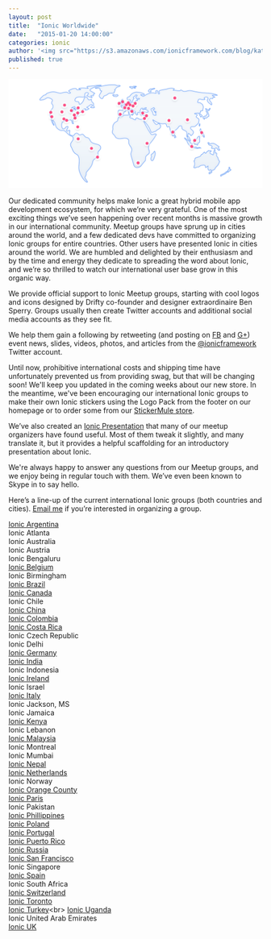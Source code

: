 ```yaml
---
layout: post
title:  "Ionic Worldwide"
date:   "2015-01-20 14:00:00"
categories: ionic
author: '<img src="https://s3.amazonaws.com/ionicframework.com/blog/katie-md.jpg" class="author-icon">Katie'
published: true
---
```


![Ionic Logos](/img/blog/community-header.png)

Our dedicated community helps make Ionic a great hybrid mobile app development ecosystem, for which we’re very grateful. One of the most exciting things we’ve seen happening over recent months is massive growth in our international community. Meetup groups have sprung up in cities around the world, and a few dedicated devs have committed to organizing Ionic groups for entire countries. Other users have presented Ionic in cities around the world. We are humbled and delighted by their enthusiasm and by the time and energy they dedicate to spreading the word about Ionic, and we’re so thrilled to watch our international user base grow in this organic way.

<!-- more --> 

We provide official support to Ionic Meetup groups, starting with cool logos and icons designed by Drifty co-founder and designer extraordinaire Ben Sperry. Groups usually then create Twitter accounts and additional social media accounts as they see fit. 

We help them gain a following by retweeting (and posting on [FB](https://www.facebook.com/ionicframework) and [G+](https://plus.google.com/u/1/b/112280728135675018538/+Ionicframework/posts)) event news, slides, videos, photos, and articles from the [@ionicframework](https://www.twitter.com/ionicframework) Twitter account.

Until now, prohibitive international costs and shipping time have unfortunately prevented us from providing swag, but that will be changing soon! We'll keep you updated in the coming weeks about our new store. In the meantime, we've been encouraging our international Ionic groups to make their own Ionic stickers using the Logo Pack from the footer on our homepage or to order some from our [StickerMule store](http://www.stickermule.com/user/1070630560/stickers).

We’ve also created an [Ionic Presentation](http://ionicframework.com/present-ionic/) that many of our meetup organizers have found useful. Most of them tweak it slightly, and many translate it, but it provides a helpful scaffolding for an introductory presentation about Ionic.

We're always happy to answer any questions from our Meetup groups, and we enjoy being in regular touch with them. We’ve even been known to Skype in to say hello.

Here’s a line-up of the current international Ionic groups (both countries and cities). [Email me](mailto:katie@drifty.com) if you’re interested in organizing a group.

[Ionic Argentina](https://twitter.com/IonicArgentina)<br>
Ionic Atlanta<br>
Ionic Australia<br>
Ionic Austria<br>
Ionic Bengaluru<br>
[Ionic Belgium](https://twitter.com/IonicBE)<br>
Ionic Birmingham<br>
[Ionic Brazil](https://twitter.com/IonicBrazil)<br>
[Ionic Canada](https://twitter.com/IonicCanada)<br>
Ionic Chile<br>
[Ionic China](https://twitter.com/IonicChina)<br>
[Ionic Colombia](https://twitter.com/IonicColombia)<br>
[Ionic Costa Rica](https://twitter.com/ionic_costarica)<br>
Ionic Czech Republic<br>
Ionic Delhi<br>
[Ionic Germany](https://twitter.com/ionicgermany)<br>
[Ionic India](https://twitter.com/ionicindia)<br>
Ionic Indonesia<br>
[Ionic Ireland](https://twitter.com/ionic_Ireland)<br>
Ionic Israel<br>
[Ionic Italy](https://twitter.com/IonicItalia)<br>
Ionic Jackson, MS<br>
Ionic Jamaica<br>
[Ionic Kenya](https://twitter.com/ionickenya)<br>
Ionic Lebanon<br>
[Ionic Malaysia](https://twitter.com/IonicMalaysia)<br>
Ionic Montreal<br>
Ionic Mumbai<br>
[Ionic Nepal](https://twitter.com/ionicNepal)<br>
[Ionic Netherlands](https://twitter.com/IonicNederland)<br>
Ionic Norway<br>
[Ionic Orange County](http://www.meetup.com/Orange-County-Ionic-Framework-User-Group/)<br>
[Ionic Paris](https://twitter.com/IonicParis)<br>
Ionic Pakistan<br>
[Ionic Phillippines](https://www.facebook.com/groups/432382400246979/)<br>
[Ionic Poland](https://twitter.com/ionicpoland)<br>
[Ionic Portugal](https://twitter.com/IonicPortugal)<br>
[Ionic Puerto Rico](https://twitter.com/ionicpuertorico)<br>
[Ionic Russia](https://twitter.com/Ionic_ru)<br>
[Ionic San Francisco](http://www.meetup.com/Ionic-SF/)<br>
Ionic Singapore<br>
[Ionic Spain](https://twitter.com/ionicspain)<br>
Ionic South Africa<br>
[Ionic Switzerland](https://twitter.com/IonicSwiss)<br>
[Ionic Toronto](http://www.meetup.com/Ionic-Toronto/)<br>
[Ionic Turkey](https://twitter.com/IonicTurkey_)<br>
[Ionic Uganda](https://twitter.com/IonicUganda)<br>
Ionic United Arab Emirates<br>
[Ionic UK](https://twitter.com/IonicUK)<br>




